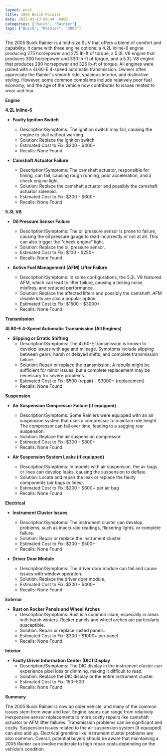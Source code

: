 ```yaml
---
layout: post
title: 2005 Buick Rainier
date: 2025-03-13 09:44 -0400
categories: ["Buick", "Rainier"]
tags: ["Buick", "Rainier", "2005"]
---
```

The 2005 Buick Rainier is a mid-size SUV that offers a blend of comfort and capability. It came with three engine options: a 4.2L Inline-6 engine producing 275 horsepower and 275 lb-ft of torque, a 5.3L V8 engine that produces 300 horsepower and 330 lb-ft of torque, and a 5.3L V8 engine that produces 290 horsepower and 325 lb-ft of torque. All engines were paired with a 4L60-E 4-speed automatic transmission. Owners often appreciate the Rainier's smooth ride, spacious interior, and distinctive styling. However, some common complaints include relatively poor fuel economy, and the age of the vehicle now contributes to issues related to wear and tear.

**Engine**

**4.2L Inline-6**

*   **Faulty Ignition Switch**
    *   Description/Symptoms: The ignition switch may fail, causing the engine to stall without warning.
    *   Solution: Replace the ignition switch.
    *   Estimated Cost to Fix: $200 - $400+
    *   Recalls: None Found

*   **Camshaft Actuator Failure**
    *   Description/Symptoms: The camshaft actuator, responsible for timing, can fail, causing rough running, poor acceleration, and a check engine light.
    *   Solution: Replace the camshaft actuator and possibly the camshaft actuator solenoid.
    *   Estimated Cost to Fix: $300 - $600+
    *   Recalls: None Found

**5.3L V8**

*   **Oil Pressure Sensor Failure**
    *   Description/Symptoms: The oil pressure sensor is prone to failure, causing the oil pressure gauge to read incorrectly or not at all. This can also trigger the "check engine" light.
    *   Solution: Replace the oil pressure sensor.
    *   Estimated Cost to Fix: $100 - $250+
    *   Recalls: None Found

*   **Active Fuel Management (AFM) Lifter Failure**
    *   Description/Symptoms: In some configurations, the 5.3L V8 featured AFM, which can lead to lifter failure, causing a ticking noise, misfires, and reduced performance.
    *   Solution: Replace the affected lifters and possibly the camshaft. AFM disable kits are also a popular option.
    *   Estimated Cost to Fix: $1500 - $3000+
    *   Recalls: None Found

**Transmission**

**4L60-E 4-Speed Automatic Transmission (All Engines)**

*   **Slipping or Erratic Shifting**
    *   Description/Symptoms: The 4L60-E transmission is known to develop issues with age and mileage. Symptoms include slipping between gears, harsh or delayed shifts, and complete transmission failure.
    *   Solution: Repair or replace the transmission. A rebuild might be sufficient for minor issues, but a complete replacement may be necessary for severe problems.
    *   Estimated Cost to Fix: $500 (repair) - $3000+ (replacement)
    *   Recalls: None Found

**Suspension**

*   **Air Suspension Compressor Failure (if equipped)**
    *   Description/Symptoms: Some Rainiers were equipped with an air suspension system that uses a compressor to maintain ride height. The compressor can fail over time, leading to a sagging rear suspension.
    *   Solution: Replace the air suspension compressor.
    *   Estimated Cost to Fix: $300 - $800+
    *   Recalls: None Found

*   **Air Suspension System Leaks (if equipped)**
    *   Description/Symptoms: In models with air suspension, the air bags or lines can develop leaks, causing the suspension to deflate.
    *   Solution: Locate and repair the leak or replace the faulty components (air bags or lines).
    *   Estimated Cost to Fix: $200 - $600+ per air bag
    *   Recalls: None Found

**Electrical**

*   **Instrument Cluster Issues**
    *   Description/Symptoms: The instrument cluster can develop problems, such as inaccurate readings, flickering lights, or complete failure.
    *   Solution: Repair or replace the instrument cluster.
    *   Estimated Cost to Fix: $200 - $500+
    *   Recalls: None Found

*   **Driver Door Module**
    *   Description/Symptoms: The driver door module can fail and cause issues with window operation.
    *   Solution: Replace the driver door module.
    *   Estimated Cost to Fix: $200 - $400+
    *   Recalls: None Found

**Exterior**

*   **Rust on Rocker Panels and Wheel Arches**
    *   Description/Symptoms: Rust is a common issue, especially in areas with harsh winters. Rocker panels and wheel arches are particularly susceptible.
    *   Solution: Repair or replace rusted panels.
    *   Estimated Cost to Fix: $300 - $1000+ per panel
    *   Recalls: None Found

**Interior**

*   **Faulty Driver Information Center (DIC) Display**
    *   Description/Symptoms: The DIC display in the instrument cluster can experience pixel loss or dimming, making it difficult to read.
    *   Solution: Replace the DIC display or the entire instrument cluster.
    *   Estimated Cost to Fix: $150-$500
    *   Recalls: None Found

**Summary**

The 2005 Buick Rainier is now an older vehicle, and many of the common issues stem from wear and tear. Engine issues can range from relatively inexpensive sensor replacements to more costly repairs like camshaft actuator or AFM lifter failures. Transmission problems can be significant and costly. Suspension issues related to the air suspension system (if equipped) can also add up. Electrical gremlins like instrument cluster problems are also common. Overall, potential buyers should be aware that maintaining a 2005 Rainier can involve moderate to high repair costs depending on the vehicle's condition.

